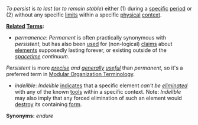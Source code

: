 *To persist* is *to last* (or *to remain stable*) either (1) during a [specific](https://github.com/gcassel/Modular-Organization-Terminology/blob/master/terms/specific.md) [period](https://github.com/gcassel/Modular-Organization-Terminology/blob/master/terms/period.md) or (2) without any specific [limits](https://github.com/gcassel/Modular-Organization-Terminology/blob/master/terms/limit.md) within a specific [physical](https://github.com/gcassel/Modular-Organization-Terminology/blob/master/terms/physical.md) [context](https://github.com/gcassel/Modular-Organization-Terminology/blob/master/terms/context.md).

**[Related](https://github.com/gcassel/Modular-Organization-Terminology/blob/master/terms/https://github.com/gcassel/Modular-Organization-Terminology/blob/master/terms/relationship.md) [Terms](https://github.com/gcassel/Modular-Organization-Terminology/blob/master/terms/term.md):** 

* *permanence*:  *Permanent* is often practically synonymous with *persistent*, but has also been [used](https://github.com/gcassel/Modular-Organization-Terminology/blob/master/terms/use.md) for (non-logical) [claims](https://github.com/gcassel/Modular-Organization-Terminology/blob/master/terms/claim.md) about [elements](https://github.com/gcassel/Modular-Organization-Terminology/blob/master/terms/element.md) supposedly lasting forever, or existing outside of the *[spacetime](https://github.com/gcassel/Modular-Organization-Terminology/blob/master/terms/spacetime.md) continuum*.    

*Persistent* is more *[precise](https://github.com/gcassel/Modular-Organization-Terminology/blob/master/terms/specialize.md) and [generally](https://github.com/gcassel/Modular-Organization-Terminology/blob/master/terms/generic.md) [useful](https://github.com/gcassel/Modular-Organization-Terminology/blob/master/terms/use.md)* than *permanent*, so it's a preferred term in [Modular Organization Terminology](https://github.com/gcassel/Modular-Organization-Terminology/).

* *indelible*:  *Indelible* [indicates](https://github.com/gcassel/Modular-Organization-Terminology/blob/master/terms/indicate.md) that a specific element *can't be [eliminated](https://github.com/gcassel/Modular-Organization-Terminology/blob/master/terms/eliminate.md)* with any of the known [tools](https://github.com/gcassel/Modular-Organization-Terminology/blob/master/terms/tools.md) within a specific context.  Note:  *Indelible* may also imply that any forced elimination of such an element would [destroy](https://github.com/gcassel/Modular-Organization-Terminology/blob/master/terms/destroy.md) its containing [form](https://github.com/gcassel/Modular-Organization-Terminology/blob/master/terms/form.md).
		
**Synonyms:** *endure*
